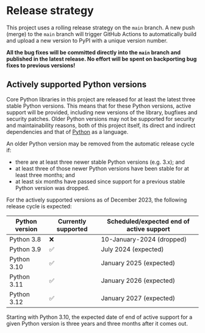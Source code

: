 <!--
SPDX-FileCopyrightText: Contributors to the Power Grid Model project <powergridmodel@lfenergy.org>

SPDX-License-Identifier: MPL-2.0
-->

# Release strategy

This project uses a rolling release strategy on the `main` branch.
A new push (merge) to the `main` branch will trigger GitHub Actions to automatically 
build and upload a new version to PyPI with a unique version number.

**All the bug fixes will be committed directly into the `main` branch and published in the latest release. 
No effort will be spent on backporting bug fixes to previous versions!**

## Actively supported Python versions

Core Python libraries in this project are released for at least the latest three stable Python versions.
This means that for these Python versions, active support will be provided,
including new versions of the library, bugfixes and security patches.
Older Python versions may not be supported for security and maintainability reasons,
both of this project itself, its direct and indirect dependencies
and that of [Python](https://devguide.python.org/versions/) as a language.

An older Python version may be removed from the automatic release cycle if:

- there are at least three newer stable Python versions (e.g. 3.x); and
- at least three of those newer Python versions have been stable for at least three months; and
- at least six months have passed since support for a previous stable Python version was dropped.

For the actively supported versions as of December 2023, the following release cycle is expected:

| Python version | Currently supported | Scheduled/expected end of active support |
| -------------- | ------------------- | ---------------------------------------- |
| Python 3.8     | &#10060;            | 10-January-2024 (dropped)                |
| Python 3.9     | &#9989;             | July 2024 (expected)                     |
| Python 3.10    | &#9989;             | January 2025 (expected)                  |
| Python 3.11    | &#9989;             | January 2026 (expected)                  |
| Python 3.12    | &#9989;             | January 2027 (expected)                  |

Starting with Python 3.10, the expected date of end of active support for a given Python version
is three years and three months after it comes out.
